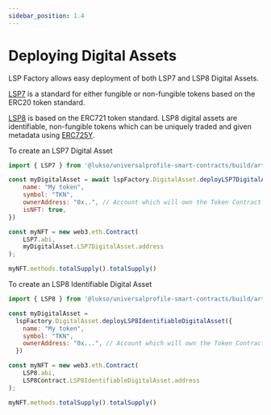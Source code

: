 ```yaml
---
sidebar_position: 1.4
---
```


# Deploying Digital Assets

LSP Factory allows easy deployment of both LSP7 and LSP8 Digital Assets. 

[LSP7](https://github.com/lukso-network/LIPs/blob/main/LSPs/LSP-7-DigitalAsset.md) is a standard for either fungible or non-fungible tokens based on the ERC20 token standard. 

[LSP8](https://github.com/lukso-network/LIPs/blob/main/LSPs/LSP-8-IdentifiableDigitalAsset.md) is based on the ERC721 token standard. LSP8 digital assets are identifiable, non-fungible tokens which can be uniquely traded and given metadata using [ERC725Y](https://github.com/ethereum/EIPs/blob/master/EIPS/eip-725.md).


To create an LSP7 Digital Asset
```javascript
import { LSP7 } from '@lukso/universalprofile-smart-contracts/build/artifacts/LSP7.json';

const myDigitalAsset = await lspFactory.DigitalAsset.deployLSP7DigitalAsset({
    name: "My token",
    symbol: "TKN",
    ownerAddress: "0x..", // Account which will own the Token Contract
    isNFT: true,
}) 

const myNFT = new web3.eth.Contract(
    LSP7.abi,
    myDigitalAsset.LSP7DigitalAsset.address
);

myNFT.methods.totalSupply().totalSupply()
```

To create an LSP8 Identifiable Digital Asset
```javascript
import { LSP8 } from '@lukso/universalprofile-smart-contracts/build/artifacts/LSP8.json';

const myDigitalAsset =
  lspFactory.DigitalAsset.deployLSP8IdentifiableDigitalAsset({
    name: "My token",
    symbol: "TKN",
    ownerAddress: "0x...", // Account which will own the Token Contract
  })

const myNFT = new web3.eth.Contract(
    LSP8.abi,
    LSP8Contract.LSP8IdentifiableDigitalAsset.address
);

myNFT.methods.totalSupply().totalSupply()
```